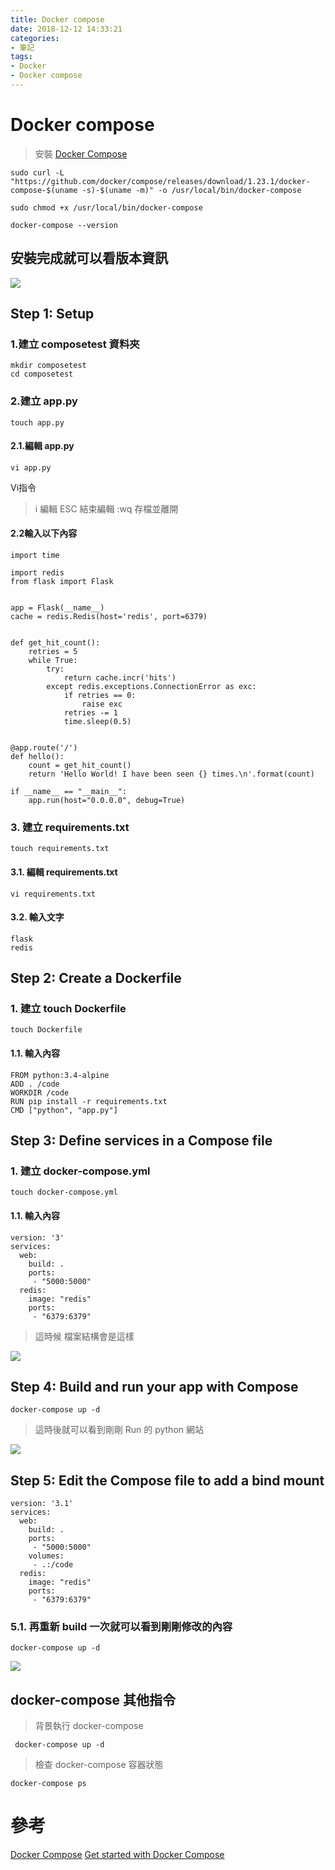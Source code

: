 ```yaml
---
title: Docker compose
date: 2018-12-12 14:33:21
categories:
- 筆記
tags:
- Docker
- Docker compose
---
```

# Docker compose

> 安裝 [Docker Compose](https://docs.docker.com/compose/install/)

```
sudo curl -L "https://github.com/docker/compose/releases/download/1.23.1/docker-compose-$(uname -s)-$(uname -m)" -o /usr/local/bin/docker-compose

sudo chmod +x /usr/local/bin/docker-compose

docker-compose --version
```

## 安裝完成就可以看版本資訊
![](https://i.imgur.com/mwTzUhO.png)


## Step 1: Setup

### 1.建立 composetest 資料夾

```
mkdir composetest
cd composetest
```
### 2.建立 app.py

```
touch app.py
```

#### 2.1.編輯 app.py
```
vi app.py
```
Vi指令
> i 編輯
> ESC 結束編輯
> :wq 存檔並離開

#### 2.2輸入以下內容
```
import time

import redis
from flask import Flask


app = Flask(__name__)
cache = redis.Redis(host='redis', port=6379)


def get_hit_count():
    retries = 5
    while True:
        try:
            return cache.incr('hits')
        except redis.exceptions.ConnectionError as exc:
            if retries == 0:
                raise exc
            retries -= 1
            time.sleep(0.5)


@app.route('/')
def hello():
    count = get_hit_count()
    return 'Hello World! I have been seen {} times.\n'.format(count)

if __name__ == "__main__":
    app.run(host="0.0.0.0", debug=True)
```
### 3. 建立 requirements.txt

```
touch requirements.txt
```
#### 3.1. 編輯 requirements.txt

```
vi requirements.txt
```
#### 3.2. 輸入文字
```
flask
redis
```
## Step 2: Create a Dockerfile

### 1. 建立 touch Dockerfile
```
touch Dockerfile
```
#### 1.1. 輸入內容

```
FROM python:3.4-alpine
ADD . /code
WORKDIR /code
RUN pip install -r requirements.txt
CMD ["python", "app.py"]
```
## Step 3: Define services in a Compose file

### 1. 建立 docker-compose.yml
```
touch docker-compose.yml
```
#### 1.1. 輸入內容
```
version: '3'
services:
  web:
    build: .
    ports:
     - "5000:5000"
  redis:
    image: "redis"
    ports:
     - "6379:6379"
```

> 這時候 檔案結構會是這樣
> 
![](https://i.imgur.com/mgKu7Wa.png)

## Step 4: Build and run your app with Compose

```
docker-compose up -d
```

>這時後就可以看到剛剛 Run 的 python 網站

![](https://i.imgur.com/ftdICEH.png)


## Step 5: Edit the Compose file to add a bind mount

```
version: '3.1'
services:
  web:
    build: .
    ports:
     - "5000:5000"
    volumes:
     - .:/code
  redis:
    image: "redis"
    ports:
     - "6379:6379"
```
### 5.1. 再重新 build 一次就可以看到剛剛修改的內容

```
docker-compose up -d
```

![](https://i.imgur.com/YT90O9u.png)


## docker-compose 其他指令
> 背景執行 docker-compose
```
 docker-compose up -d
```
> 檢查 docker-compose 容器狀態
 
```
docker-compose ps
```


# 參考

[Docker Compose](https://docs.docker.com/compose/)
[Get started with Docker Compose](https://docs.docker.com/compose/gettingstarted/)